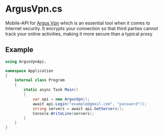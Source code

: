 # ArgusVpn.cs
Mobile-API for [Argus Vpn](https://argus-vpn.com/) which is an essential tool when it comes to Internet security. It encrypts your connection so that third parties cannot track your online activities, making it more secure than a typical proxy

## Example
```cs
using ArgusVpnApi;

namespace Application
{
    internal class Program
    {
        static async Task Main()
        {
            var api = new ArgusVpn();
            await api.Login("example@gmail.com", "password"));
            string servers = await api.GetServers();
            Console.WriteLine(servers);
        }
    }
}
```
